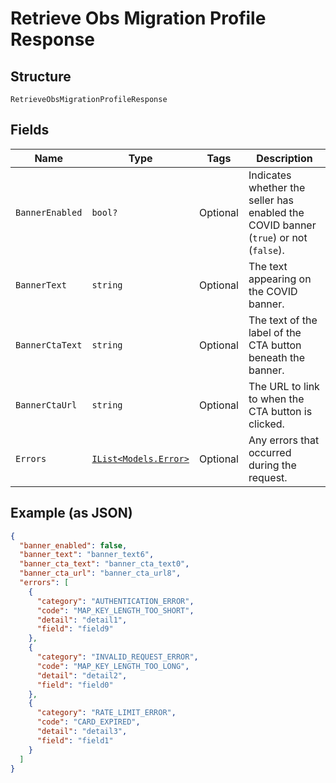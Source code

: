 
# Retrieve Obs Migration Profile Response

## Structure

`RetrieveObsMigrationProfileResponse`

## Fields

| Name | Type | Tags | Description |
|  --- | --- | --- | --- |
| `BannerEnabled` | `bool?` | Optional | Indicates whether the seller has enabled the COVID banner (`true`) or not (`false`). |
| `BannerText` | `string` | Optional | The text appearing on the COVID banner. |
| `BannerCtaText` | `string` | Optional | The text of the label of the CTA button beneath the banner. |
| `BannerCtaUrl` | `string` | Optional | The URL to link to when the CTA button is clicked. |
| `Errors` | [`IList<Models.Error>`](/doc/models/error.md) | Optional | Any errors that occurred during the request. |

## Example (as JSON)

```json
{
  "banner_enabled": false,
  "banner_text": "banner_text6",
  "banner_cta_text": "banner_cta_text0",
  "banner_cta_url": "banner_cta_url8",
  "errors": [
    {
      "category": "AUTHENTICATION_ERROR",
      "code": "MAP_KEY_LENGTH_TOO_SHORT",
      "detail": "detail1",
      "field": "field9"
    },
    {
      "category": "INVALID_REQUEST_ERROR",
      "code": "MAP_KEY_LENGTH_TOO_LONG",
      "detail": "detail2",
      "field": "field0"
    },
    {
      "category": "RATE_LIMIT_ERROR",
      "code": "CARD_EXPIRED",
      "detail": "detail3",
      "field": "field1"
    }
  ]
}
```


